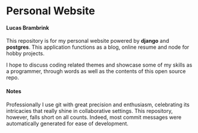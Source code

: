 # Personal Website
#### Lucas Brambrink

This repository is for my personal website powered by **django** and **postgres**.
This application functions as a blog, online resume and node for hobby projects.

I hope to discuss coding related themes and showcase some of my skills as a programmer,
through words as well as the contents of this open source repo.

#### Notes

Professionally I use git with great precision and enthusiasm, celebrating its intricacies
that really shine in collaborative settings. This repository, however, falls short on all counts.
Indeed, most commit messages were automatically generated for ease of development.